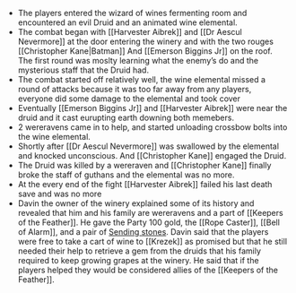 - The players entered the wizard of wines fermenting room and encountered an evil Druid and an animated wine elemental. 
- The combat began with [[Harvester Aibrek]] and [[Dr Aescul Nevermore]] at the door entering the winery and with the two rouges [[Christopher Kane|Batman]] And [[Emerson Biggins Jr]] on the roof. The first round was moslty learning what the enemy’s do and the mysterious staff that the Druid had. 
- The combat started off relatively well, the wine elemental missed a round of attacks because it was too far away from any players, everyone did some damage to the elemental and took cover
- Eventually [[Emerson Biggins Jr]] and [[Harvester Aibrek]] were near the druid and it cast eurupting earth downing both memebers. 
- 2 wereravens came in to help, and started unloading crossbow bolts into the wine elemental. 
- Shortly after [[Dr Aescul Nevermore]] was swallowed by the elemental and knocked unconscious. And [[Christopher Kane]] engaged the Druid.
- The Druid was killed by a wereraven and [[Christopher Kane]] finally broke the staff of guthans and the elemental was no more. 
- At the every end of the fight [[Harvester Aibrek]] failed his last death save and was no more
- Davin the owner of the winery explained some of its history and revealed that him and his family are wereravens and a part of [[Keepers of the Feather]]. He gave the Party 100 gold, the [[Rope Caster]], [[Bell of Alarm]], and a pair of [Sending stones](https://www.dndbeyond.com/magic-items/5402-sending-stones). Davin said that the players were free to take a cart of wine to [[Krezek]] as promised but that he still needed their help to retrieve a gem from the druids that his family required to keep growing grapes at the winery. He said that if the players helped they would be considered allies of the [[Keepers of the Feather]].